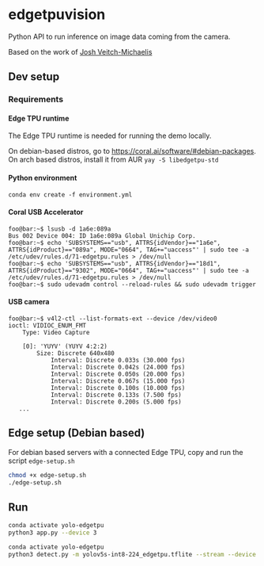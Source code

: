 # edgetpuvision

Python API to run inference on image data coming from the camera.

Based on the work of [Josh Veitch-Michaelis](https://github.com/jveitchmichaelis/edgetpu-yolo/blob/main/edgetpumodel.py)

## Dev setup

### Requirements

#### Edge TPU runtime

The Edge TPU runtime is needed for running the demo locally.

On debian-based distros, go to <https://coral.ai/software/#debian-packages>.
On arch based distros, install it from AUR `yay -S libedgetpu-std`

#### Python environment

`conda env create -f environment.yml`

#### Coral USB Accelerator

```console
foo@bar:~$ lsusb -d 1a6e:089a
Bus 002 Device 004: ID 1a6e:089a Global Unichip Corp.
foo@bar:~$ echo 'SUBSYSTEMS=="usb", ATTRS{idVendor}=="1a6e", ATTRS{idProduct}=="089a", MODE="0664", TAG+="uaccess"' | sudo tee -a /etc/udev/rules.d/71-edgetpu.rules > /dev/null
foo@bar:~$ echo 'SUBSYSTEMS=="usb", ATTRS{idVendor}=="18d1", ATTRS{idProduct}=="9302", MODE="0664", TAG+="uaccess"' | sudo tee -a /etc/udev/rules.d/71-edgetpu.rules > /dev/null
foo@bar:~$ sudo udevadm control --reload-rules && sudo udevadm trigger
```

#### USB camera

```console
foo@bar:~$ v4l2-ctl --list-formats-ext --device /dev/video0
ioctl: VIDIOC_ENUM_FMT
    Type: Video Capture

    [0]: 'YUYV' (YUYV 4:2:2)
        Size: Discrete 640x480
            Interval: Discrete 0.033s (30.000 fps)
            Interval: Discrete 0.042s (24.000 fps)
            Interval: Discrete 0.050s (20.000 fps)
            Interval: Discrete 0.067s (15.000 fps)
            Interval: Discrete 0.100s (10.000 fps)
            Interval: Discrete 0.133s (7.500 fps)
            Interval: Discrete 0.200s (5.000 fps)
   ...
```

## Edge setup (Debian based)

For debian based servers with a connected Edge TPU, copy and run the script `edge-setup.sh`

```bash
chmod +x edge-setup.sh
./edge-setup.sh
```

## Run

```bash
conda activate yolo-edgetpu
python3 app.py --device 3
```

```bash
conda activate yolo-edgetpu
python3 detect.py -m yolov5s-int8-224_edgetpu.tflite --stream --device 3
```
